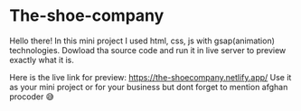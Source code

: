 # The-shoe-company

Hello there!
In this mini project I used html, css, js with gsap(animation) technologies.
Dowload tha source code and run it in live server to preview exactly what it is.

Here is the live link for preview: https://the-shoecompany.netlify.app/
Use it as your mini project or for your business but dont forget to mention afghan procoder 😅


